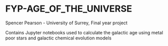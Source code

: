 # FYP-AGE_OF_THE_UNIVERSE
Spencer Pearson - University of Surrey, Final year project

Contains Jupyter notebooks used to calculate the galactic age using metal poor stars and galactic chemical evolution models

